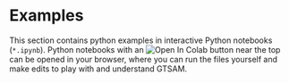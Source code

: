 # Examples

This section contains python examples in interactive Python notebooks (`*.ipynb`). Python notebooks with an <img src="https://colab.research.google.com/assets/colab-badge.svg" alt="Open In Colab"/> button near the top can be opened in your browser, where you can run the files yourself and make edits to play with and understand GTSAM.